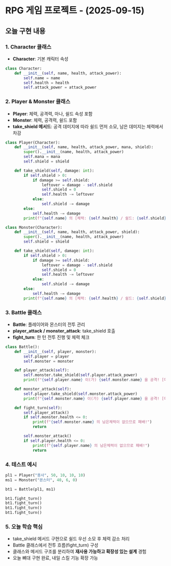 # RPG 게임 프로젝트 - (2025-09-15)

## 오늘 구현 내용

### 1. Character 클래스
- **Character**: 기본 캐릭터 속성
```python
class Character:
    def __init__(self, name, health, attack_power):
        self.name = name
        self.health = health
        self.attack_power = attack_power
```

### 2. Player & Monster 클래스
- **Player**: 체력, 공격력, 마나, 쉴드 속성 포함
- **Monster**: 체력, 공격력, 쉴드 포함
- **take_shield 메서드**: 공격 데미지에 따라 쉴드 먼저 소모, 남은 데미지는 체력에서 차감

```python
class Player(Character):
    def __init__(self, name, health, attack_power, mana, shield):
        super().__init__(name, health, attack_power)
        self.mana = mana
        self.shield = shield

    def take_shield(self, damage: int):
        if self.shield > 0:
            if damage >= self.shield:
                leftover = damage - self.shield
                self.shield = 0
                self.health -= leftover
            else:
                self.shield -= damage
        else:
            self.health -= damage
        print(f"{self.name} 의 [체력: {self.health} / 쉴드: {self.shield}]" )

class Monster(Character):
    def __init__(self, name, health, attack_power, shield):
        super().__init__(name, health, attack_power)
        self.shield = shield

    def take_shield(self, damage: int):
        if self.shield > 0:
            if damage >= self.shield:
                leftover = damage - self.shield
                self.shield = 0
                self.health -= leftover
            else:
                self.shield -= damage
        else:
            self.health -= damage
        print(f"{self.name} 의 [체력: {self.health} / 쉴드: {self.shield}]" )
```

### 3. Battle 클래스
- **Battle**: 플레이어와 몬스터의 전투 관리
- **player_attack / monster_attack**: take_shield 호출
- **fight_turn**: 한 턴 전투 진행 및 체력 체크

```python
class Battle():
    def __init__(self, player, monster):
        self.player = player
        self.monster = monster

    def player_attack(self):
        self.monster.take_shield(self.player.attack_power)
        print(f"{self.player.name} 이(가) {self.monster.name} 을 공격! [데미지: {self.player.attack_power}]" )

    def monster_attack(self):
        self.player.take_shield(self.monster.attack_power)
        print(f"{self.monster.name} 이(가) {self.player.name} 을 공격! [데미지: {self.monster.attack_power}]" )

    def fight_turn(self):
        self.player_attack()
        if self.monster.health <= 0:
            print(f"{self.monster.name} 의 남은체력이 없으므로 패배!")
            return

        self.monster_attack()
        if self.player.health <= 0:
            print(f"{self.player.name} 의 남은체력이 없으므로 패배!")
            return
```

### 4. 테스트 예시
```python
pl1 = Player("용사", 50, 10, 10, 10)
ms1 = Monster("몬스터", 40, 6, 0)

bt1 = Battle(pl1, ms1)

bt1.fight_turn()
bt1.fight_turn()
bt1.fight_turn()
bt1.fight_turn()
```

### 5. 오늘 학습 핵심
- take_shield 메서드 구현으로 쉴드 우선 소모 후 체력 감소 처리
- Battle 클래스에서 전투 흐름(fight_turn) 구성
- 클래스와 메서드 구조를 분리하여 **재사용 가능하고 확장성 있는 설계** 경험
- 오늘 뼈대 구현 완료, 내일 스킬 기능 확장 가능


